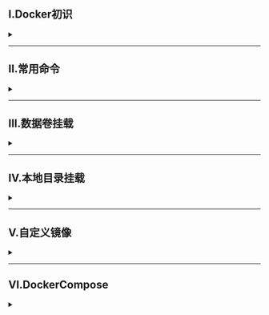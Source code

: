 
## I.Docker初识
<details>
<summary> </summary>

简单来说就是用来快速搭建环境的  
>[大佬文章](https://zhuanlan.zhihu.com/p/187505981)

</details>

---

## II.常用命令

<details>
<summary> </summary>

![命令](/img/docker/command.png)
1. `ps` 查询运行中的容器
2. `exec` 进入容器


</details>


---

## III.数据卷挂载

<details>
<summary> </summary>

数据卷是一个虚拟目录，是容器目录与宿主机目录之间的映射桥梁
![](/img/docker/data.jpg)

**常用命令**
| 命令                  | 说明                 |
| --------------------- | -------------------- |
| docker volume create  | 创建数据卷           |
| docker volume ls      | 查看所有数据卷       |
| docker volume rm      | 删除指定数据卷       |
| docker volume inspect | 查看某个数据卷的详情 |
| docker volume prune   | 清除数据卷           |

- 执行`docker run`时使用`-v 数据卷:容器内目录`可以完成数据卷挂载


</details>


---

## IV.本地目录挂载

<details>
<summary> </summary>

解决挂载目录过深问题

- 执行`docker run`时使用`-v 本地目录:容器内目录`可完成本地目录挂载
- 本地目录必须以`/`、`./`开头，否则会被认定为数据卷挂载
- `--network`可实现网络连接


</details>

---

## V.自定义镜像

<details>
<summary> </summary>

### 镜像结构
![](/img/docker/image_structur.png)

### dockerfile语法
- dockerfile本身是一个文本文件，其中包含指令，指令来说明要执行什么操作来构建镜像

| 指令       | 说明                                         | 示例                        |
| ---------- | -------------------------------------------- | --------------------------- |
| FROM       | 指定基础镜像                                 | FROM centos:6               |
| ENV        | 设置环境变量，可在后面指令使用               | ENV key value               |
| COPY       | 拷贝本地文件到镜像的指定目录                 | COPY ./mysql-5.7.rpm /tmp   |
| RUN        | 执行Linux的shell命令，一般是安装过程的命令   | RUN yum install gcc         |
| EXPOSE     | 指定容器运行时监听的端口，是给镜像使用者看的 | EXPOSE 8080                 |
| ENTRYPOINT | 镜像中应用的1启动命令，容器运行时调用        | ENTRYPOINT java -jar xx.jar |

**构建镜像**
`docker build -t myImage:1.0 .`
- `-t`给镜像起名，格式repository:tag，不指定tag时默认latest
- `.`指Dockerfile所在目录

### 网络
![](/img/docker/Network.png)

**自定义网络**
- 加入自定义网络的容器才可以通过容器名相互访问，Docker的网络操作命令如下
![](/img/docker/Network_command.png)


</details>

---


## VI.DockerCompose

<details>
<summary> </summary>

- DockerCompose通过一个单独的docker-compose-yml模板文件来定义一组相关联的应用容器，帮助我们实现多个相关联的Docker容器的快速部署
![](/img/docker/DockerCompose_structure.png)

**命令**
- `docker compose [OPTIONS] [COMMAND]`
![](/img/docker/docker_command.png)

</details>
